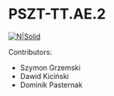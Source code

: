 # PSZT-TT.AE.2

[![N|Solid](http://bezpieczenstwo.tele.pw.edu.pl/images/weiti-logo.png)](https://nodesource.com/products/nsolid)

Contributors:
- Szymon Grzemski
- Dawid Kiciński
- Dominik Pasternak